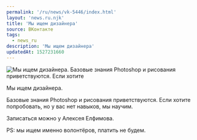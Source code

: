 ```yaml
---
permalink: '/ru/news/vk-5446/index.html'
layout: 'news.ru.njk'
title: 'Мы ищем дизайнера'
source: ВКонтакте
tags:
  - news_ru
description: 'Мы ищем дизайнера'
updatedAt: 1527231660
---
```

![Мы ищем дизайнера. Базовые знания Photoshop и рисования приветствуются. Если хотите](https://sun9-75.userapi.com/impf/c847217/v847217950/5691e/_bpyx2uPpD8.jpg?size=1200x900&quality=96&proxy=1&sign=764aa0457955d7d37eebabb87872dc9b&c_uniq_tag=duzniTWaTgt5mm8j5EHoXOYQBMU4M6S3yRSKSlXo0Bc&type=album)

Мы ищем дизайнера.

Базовые знания Photoshop и рисования приветствуются. Если хотите попробовать, но у вас нет навыков, мы научим.

Записаться можно у Алексея Елфимова.

PS: мы ищем именно волонтёров, платить не будем.
